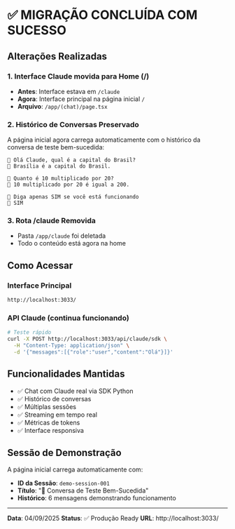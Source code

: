 # ✅ MIGRAÇÃO CONCLUÍDA COM SUCESSO

## Alterações Realizadas

### 1. Interface Claude movida para Home (/)
- **Antes**: Interface estava em `/claude`
- **Agora**: Interface principal na página inicial `/`
- **Arquivo**: `/app/(chat)/page.tsx`

### 2. Histórico de Conversas Preservado
A página inicial agora carrega automaticamente com o histórico da conversa de teste bem-sucedida:

```
👤 Olá Claude, qual é a capital do Brasil?
🤖 Brasília é a capital do Brasil.

👤 Quanto é 10 multiplicado por 20?
🤖 10 multiplicado por 20 é igual a 200.

👤 Diga apenas SIM se você está funcionando
🤖 SIM
```

### 3. Rota /claude Removida
- Pasta `/app/claude` foi deletada
- Todo o conteúdo está agora na home

## Como Acessar

### Interface Principal
```bash
http://localhost:3033/
```

### API Claude (continua funcionando)
```bash
# Teste rápido
curl -X POST http://localhost:3033/api/claude/sdk \
  -H "Content-Type: application/json" \
  -d '{"messages":[{"role":"user","content":"Olá"}]}'
```

## Funcionalidades Mantidas

- ✅ Chat com Claude real via SDK Python
- ✅ Histórico de conversas
- ✅ Múltiplas sessões
- ✅ Streaming em tempo real
- ✅ Métricas de tokens
- ✅ Interface responsiva

## Sessão de Demonstração

A página inicial carrega automaticamente com:
- **ID da Sessão**: `demo-session-001`
- **Título**: "🎯 Conversa de Teste Bem-Sucedida"
- **Histórico**: 6 mensagens demonstrando funcionamento

---

**Data**: 04/09/2025
**Status**: ✅ Produção Ready
**URL**: http://localhost:3033/